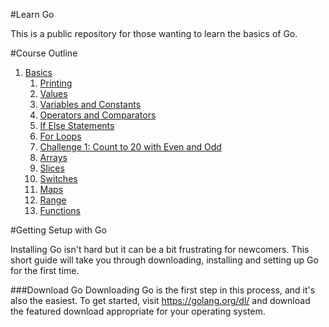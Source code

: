 #Learn Go

This is a public repository for those wanting to learn the basics of Go.

#Course Outline
1. [Basics](basics/basics.md)
	1. [Printing](basics/printing/printing.md)
	1. [Values](basics/values/values.md)
	1. [Variables and Constants](basics/vars-consts/vars-consts.md)
	1. [Operators and Comparators](basics/operators-comparators/operators-comparators.md)
	1. [If Else Statements](basics/if-else/if-else.md)
	1. [For Loops](basics/for/for.md)
	1. [Challenge 1: Count to 20 with Even and Odd](challenges/basics/20-even-odd/20-even-odd.md)
	1. [Arrays](basics/arrays/arrays.md)
	1. [Slices](basics/slices/slices.md)
	1. [Switches](basics/switches/switches.md)
	1. [Maps](basics/maps/maps.md)
	1. [Range](basics/range/range.md)
	1. [Functions](basics/functions/functions.md)

#Getting Setup with Go

Installing Go isn't hard but it can be a bit frustrating for newcomers. This short guide will take you through downloading, installing and setting up Go for the first time.

###Download Go
Downloading Go is the first step in this process, and it's also the easiest. To get started, visit <https://golang.org/dl/> and download the featured download appropriate for your operating system.
